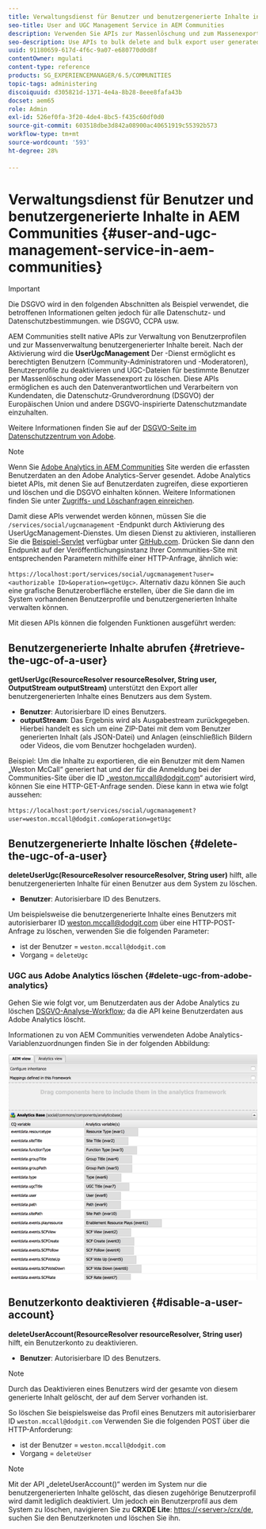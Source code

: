 ```yaml
---
title: Verwaltungsdienst für Benutzer und benutzergenerierte Inhalte in AEM Communities
seo-title: User and UGC Management Service in AEM Communities
description: Verwenden Sie APIs zur Massenlöschung und zum Massenexport von benutzergenerierten Inhalten sowie zum Deaktivieren von Benutzerkonten.
seo-description: Use APIs to bulk delete and bulk export user generated content, and disable user account.
uuid: 91180659-617d-4f6c-9a07-e680770d0d8f
contentOwner: mgulati
content-type: reference
products: SG_EXPERIENCEMANAGER/6.5/COMMUNITIES
topic-tags: administering
discoiquuid: d305821d-1371-4e4a-8b28-8eee8fafa43b
docset: aem65
role: Admin
exl-id: 526ef0fa-3f20-4de4-8bc5-f435c60df0d0
source-git-commit: 603518dbe3d842a08900ac40651919c55392b573
workflow-type: tm+mt
source-wordcount: '593'
ht-degree: 28%

---
```


# Verwaltungsdienst für Benutzer und benutzergenerierte Inhalte in AEM Communities {#user-and-ugc-management-service-in-aem-communities}

>[!IMPORTANT]
>
>Die DSGVO wird in den folgenden Abschnitten als Beispiel verwendet, die betroffenen Informationen gelten jedoch für alle Datenschutz- und Datenschutzbestimmungen. wie DSGVO, CCPA usw.

AEM Communities stellt native APIs zur Verwaltung von Benutzerprofilen und zur Massenverwaltung benutzergenerierter Inhalte bereit. Nach der Aktivierung wird die **UserUgcManagement** Der -Dienst ermöglicht es berechtigten Benutzern (Community-Administratoren und -Moderatoren), Benutzerprofile zu deaktivieren und UGC-Dateien für bestimmte Benutzer per Massenlöschung oder Massenexport zu löschen. Diese APIs ermöglichen es auch den Datenverantwortlichen und Verarbeitern von Kundendaten, die Datenschutz-Grundverordnung (DSGVO) der Europäischen Union und andere DSGVO-inspirierte Datenschutzmandate einzuhalten.

Weitere Informationen finden Sie auf der [DSGVO-Seite im Datenschutzzentrum von Adobe](https://www.adobe.com/de/privacy/general-data-protection-regulation.html).

>[!NOTE]
>
>Wenn Sie [Adobe Analytics in AEM Communities](/help/communities/analytics.md) Site werden die erfassten Benutzerdaten an den Adobe Analytics-Server gesendet. Adobe Analytics bietet APIs, mit denen Sie auf Benutzerdaten zugreifen, diese exportieren und löschen und die DSGVO einhalten können. Weitere Informationen finden Sie unter [Zugriffs- und Löschanfragen einreichen](https://docs.adobe.com/content/help/en/analytics/admin/data-governance/gdpr-submit-access-delete.html).

Damit diese APIs verwendet werden können, müssen Sie die `/services/social/ugcmanagement` -Endpunkt durch Aktivierung des UserUgcManagement-Dienstes. Um diesen Dienst zu aktivieren, installieren Sie die [Beispiel-Servlet](https://github.com/Adobe-Marketing-Cloud/aem-communities-ugc-migration/tree/main/bundles/communities-ugc-management-servlet) verfügbar unter [GitHub.com](https://github.com/Adobe-Marketing-Cloud/aem-communities-ugc-migration/tree/main/bundles/communities-ugc-management-servlet). Drücken Sie dann den Endpunkt auf der Veröffentlichungsinstanz Ihrer Communities-Site mit entsprechenden Parametern mithilfe einer HTTP-Anfrage, ähnlich wie:

`https://localhost:port/services/social/ugcmanagement?user=<authorizable ID>&operation=<getUgc>`. Alternativ dazu können Sie auch eine grafische Benutzeroberfläche erstellen, über die Sie dann die im System vorhandenen Benutzerprofile und benutzergenerierten Inhalte verwalten können.

Mit diesen APIs können die folgenden Funktionen ausgeführt werden:

## Benutzergenerierte Inhalte abrufen {#retrieve-the-ugc-of-a-user}

**getUserUgc(ResourceResolver resourceResolver, String user, OutputStream outputStream)** unterstützt den Export aller benutzergenerierten Inhalte eines Benutzers aus dem System.

* **Benutzer**: Autorisierbare ID eines Benutzers.
* **outputStream**: Das Ergebnis wird als Ausgabestream zurückgegeben. Hierbei handelt es sich um eine ZIP-Datei mit dem vom Benutzer generierten Inhalt (als JSON-Datei) und Anlagen (einschließlich Bildern oder Videos, die vom Benutzer hochgeladen wurden).

Beispiel: Um die Inhalte zu exportieren, die ein Benutzer mit dem Namen „Weston McCall“ generiert hat und der für die Anmeldung bei der Communities-Site über die ID „weston.mccall@dodgit.com“ autorisiert wird, können Sie eine HTTP-GET-Anfrage senden. Diese kann in etwa wie folgt aussehen:

`https://localhost:port/services/social/ugcmanagement?user=weston.mccall@dodgit.com&operation=getUgc`

## Benutzergenerierte Inhalte löschen {#delete-the-ugc-of-a-user}

**deleteUserUgc(ResourceResolver resourceResolver, String user)** hilft, alle benutzergenerierten Inhalte für einen Benutzer aus dem System zu löschen.

* **Benutzer**: Autorisierbare ID des Benutzers.

Um beispielsweise die benutzergenerierte Inhalte eines Benutzers mit autorisierbarer ID weston.mccall@dodgit.com über eine HTTP-POST-Anfrage zu löschen, verwenden Sie die folgenden Parameter:

* ist der Benutzer = `weston.mccall@dodgit.com`
* Vorgang = `deleteUgc`

### UGC aus Adobe Analytics löschen {#delete-ugc-from-adobe-analytics}

Gehen Sie wie folgt vor, um Benutzerdaten aus der Adobe Analytics zu löschen [DSGVO-Analyse-Workflow](https://docs.adobe.com/content/help/en/analytics/admin/data-governance/an-gdpr-workflow.html); da die API keine Benutzerdaten aus Adobe Analytics löscht.

Informationen zu von AEM Communities verwendeten Adobe Analytics-Variablenzuordnungen finden Sie in der folgenden Abbildung:

![Variablenzuordnung für AEM Communities in Adobe Analytics](assets/analytics-communities-mapping.png)

## Benutzerkonto deaktivieren {#disable-a-user-account}

**deleteUserAccount(ResourceResolver resourceResolver, String user)** hilft, ein Benutzerkonto zu deaktivieren.

* **Benutzer**: Autorisierbare ID des Benutzers.

>[!NOTE]
>
>Durch das Deaktivieren eines Benutzers wird der gesamte von diesem generierte Inhalt gelöscht, der auf dem Server vorhanden ist.

So löschen Sie beispielsweise das Profil eines Benutzers mit autorisierbarer ID `weston.mccall@dodgit.com` Verwenden Sie die folgenden POST über die HTTP-Anforderung:

* ist der Benutzer = `weston.mccall@dodgit.com`
* Vorgang = `deleteUser`

>[!NOTE]
>
>Mit der API „deleteUserAccount()“ werden im System nur die benutzergenerierten Inhalte gelöscht, das diesen zugehörige Benutzerprofil wird damit lediglich deaktiviert. Um jedoch ein Benutzerprofil aus dem System zu löschen, navigieren Sie zu **CRXDE Lite**: [https://&lt;server>/crx/de](https://localhost:4502/crx/de), suchen Sie den Benutzerknoten und löschen Sie ihn.
